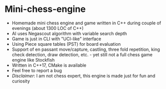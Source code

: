 # Mini-chess-engine

- Homemade mini chess engine and game written in C++ during couple of evenings (about 1300 LOC of C++) 
- AI uses Negascout algorithm with variable search depth
- Game is just in CLI with "UCI-like" interface
- Using Piece square tables (PST) for board evaluation
- Support of en passant move/capture, castling, three fold repetition, king check detection, draw detection, etc. - yet still not a full chess game engine like Stockfish
- Written in C++17, CMake is available
- Feel free to report a bug
- *Disclaimer*: I am not chess expert, this engine is made just for fun and curiosity